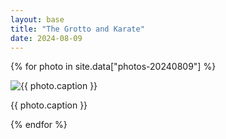 ```yaml
---
layout: base
title: "The Grotto and Karate"
date: 2024-08-09
---
```


{% for photo in site.data["photos-20240809"] %}
  <div>
    <img src="{{ site.baseurl }}/photos/{{ photo.file }}" alt="{{ photo.caption }}">
    <p>{{ photo.caption }}</p>
  </div>
{% endfor %}

